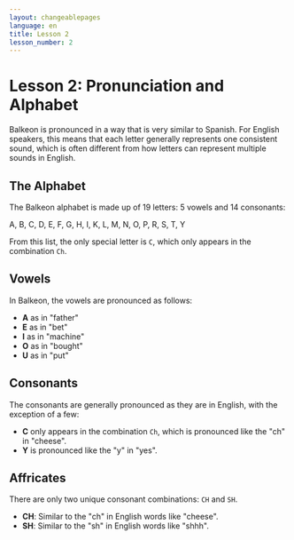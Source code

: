 ```yaml
---
layout: changeablepages
language: en
title: Lesson 2
lesson_number: 2
---
```


# Lesson 2: Pronunciation and Alphabet

Balkeon is pronounced in a way that is very similar to Spanish. For English speakers, this means that each letter generally represents one consistent sound, which is often different from how letters can represent multiple sounds in English.

## The Alphabet
The Balkeon alphabet is made up of 19 letters: 5 vowels and 14 consonants:

A, B, C, D, E, F, G, H, I, K, L, M, N, O, P, R, S, T, Y

From this list, the only special letter is `C`, which only appears in the combination `Ch`.

## Vowels
In Balkeon, the vowels are pronounced as follows:
- **A** as in "father"
- **E** as in "bet"
- **I** as in "machine"
- **O** as in "bought"
- **U** as in "put"

## Consonants
The consonants are generally pronounced as they are in English, with the exception of a few:
- **C** only appears in the combination `Ch`, which is pronounced like the "ch" in "cheese".
- **Y** is pronounced like the "y" in "yes".

## Affricates
There are only two unique consonant combinations: `CH` and `SH`.
- **CH**: Similar to the "ch" in English words like "cheese".
- **SH**: Similar to the "sh" in English words like "shhh".
